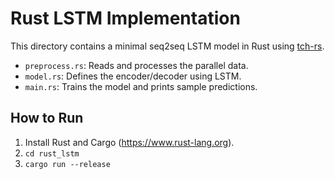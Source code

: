 # Rust LSTM Implementation

This directory contains a minimal seq2seq LSTM model in Rust using [tch-rs](https://github.com/LaurentMazare/tch-rs).

- `preprocess.rs`: Reads and processes the parallel data.
- `model.rs`: Defines the encoder/decoder using LSTM.
- `main.rs`: Trains the model and prints sample predictions.

## How to Run

1. Install Rust and Cargo (https://www.rust-lang.org).
2. `cd rust_lstm`
3. `cargo run --release`
